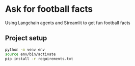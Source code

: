 # Ask for football facts
Using Langchain agents and Streamlit to get fun football facts

## Project setup

```bash
python -m venv env
source env/bin/activate
pip install -r requirements.txt
```
